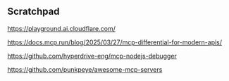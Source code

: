 ## Scratchpad

https://playground.ai.cloudflare.com/

https://docs.mcp.run/blog/2025/03/27/mcp-differential-for-modern-apis/

https://github.com/hyperdrive-eng/mcp-nodejs-debugger

https://github.com/punkpeye/awesome-mcp-servers